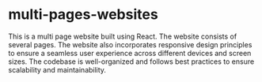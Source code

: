 # multi-pages-websites
This is a multi page website built using React. The website consists of several pages. The website also incorporates responsive design principles to ensure a seamless user experience across different devices and screen sizes. The codebase is well-organized and follows best practices to ensure scalability and maintainability.
